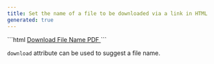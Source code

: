```yaml
---
title: Set the name of a file to be downloaded via a link in HTML
generated: true
---
```


<div markdown="1" class="ans">
```html
<a download="File Name.pdf"
   href="file-name?format=pdf">
        Download File Name PDF
</a>
```
</div>

`download` attribute can be used to suggest a file name.
